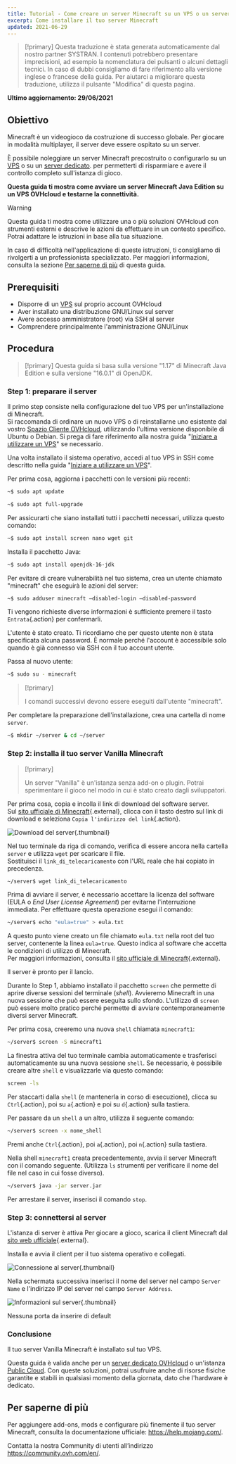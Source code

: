 ```yaml
---
title: Tutorial - Come creare un server Minecraft su un VPS o un server dedicato
excerpt: Come installare il tuo server Minecraft
updated: 2021-06-29
---
```


> [!primary]
> Questa traduzione è stata generata automaticamente dal nostro partner SYSTRAN. I contenuti potrebbero presentare imprecisioni, ad esempio la nomenclatura dei pulsanti o alcuni dettagli tecnici. In caso di dubbi consigliamo di fare riferimento alla versione inglese o francese della guida. Per aiutarci a migliorare questa traduzione, utilizza il pulsante "Modifica" di questa pagina.
>

**Ultimo aggiornamento: 29/06/2021**

## Obiettivo

Minecraft è un videogioco da costruzione di successo globale. Per giocare in modalità multiplayer, il server deve essere ospitato su un server.

È possibile noleggiare un server Minecraft precostruito o configurarlo su un [VPS](https://www.ovhcloud.com/it/vps/) o su un [server dedicato](https://www.ovhcloud.com/it/bare-metal/). per permetterti di risparmiare e avere il controllo completo sull'istanza di gioco.

**Questa guida ti mostra come avviare un server Minecraft Java Edition su un VPS OVHcloud e testarne la connettività.**

> [!warning]
>Questa guida ti mostra come utilizzare una o più soluzioni OVHcloud con strumenti esterni e descrive le azioni da effettuare in un contesto specifico. Potrai adattare le istruzioni in base alla tua situazione.
>
>In caso di difficoltà nell'applicazione di queste istruzioni, ti consigliamo di rivolgerti a un professionista specializzato. Per maggiori informazioni, consulta la sezione [Per saperne di più](#gofurther) di questa guida.
>

## Prerequisiti

- Disporre di un [VPS](https://www.ovhcloud.com/it/vps/) sul proprio account OVHcloud
- Aver installato una distribuzione GNU/Linux sul server
- Avere accesso amministratore (root) via SSH al server
- Comprendere principalmente l'amministrazione GNU/Linux

## Procedura

> [!primary]
> Questa guida si basa sulla versione "1.17" di Minecraft Java Edition e sulla versione "16.0.1" di OpenJDK.
>

### Step 1: preparare il server

Il primo step consiste nella configurazione del tuo VPS per un'installazione di Minecraft.
<br>
Si raccomanda di ordinare un nuovo VPS o di reinstallarne uno esistente dal vostro [Spazio Cliente OVHcloud](https://www.ovh.com/auth/?action=gotomanager&from=https://www.ovh.it/&ovhSubsidiary=it), utilizzando l'ultima versione disponibile di Ubuntu o Debian. Si prega di fare riferimento alla nostra guida "[Iniziare a utilizzare un VPS](/pages/cloud/vps/starting_with_a_vps#reinstallvps)" se necessario.

Una volta installato il sistema operativo, accedi al tuo VPS in SSH come descritto nella guida "[Iniziare a utilizzare un VPS](/pages/cloud/vps/starting_with_a_vps#reinstallvps)".

Per prima cosa, aggiorna i pacchetti con le versioni più recenti:

```sh
~$ sudo apt update
```

```sh
~$ sudo apt full-upgrade
```

Per assicurarti che siano installati tutti i pacchetti necessari, utilizza questo comando:

```sh
~$ sudo apt install screen nano wget git
```

Installa il pacchetto Java:

```sh
~$ sudo apt install openjdk-16-jdk
```

Per evitare di creare vulnerabilità nel tuo sistema, crea un utente chiamato "minecraft" che eseguirà le azioni del server:

```sh
~$ sudo adduser minecraft —disabled-login —disabled-password
```

Ti vengono richieste diverse informazioni è sufficiente premere il tasto `Entrata`{.action} per confermarli.

L'utente è stato creato. Ti ricordiamo che per questo utente non è stata specificata alcuna password. È normale perché l'account è accessibile solo quando è già connesso via SSH con il tuo account utente.

Passa al nuovo utente:

```sh
~$ sudo su - minecraft
```

> [!primary]
>
> I comandi successivi devono essere eseguiti dall'utente "minecraft".
>

Per completare la preparazione dell'installazione, crea una cartella di nome `server`.

```sh
~$ mkdir ~/server & cd ~/server
```

### Step 2: installa il tuo server Vanilla Minecraft

> [!primary]
>
> Un server "Vanilla" è un'istanza senza add-on o plugin. Potrai sperimentare il gioco nel modo in cui è stato creato dagli sviluppatori.
>

Per prima cosa, copia e incolla il link di download del software server.
<br>Sul [sito ufficiale di Minecraft](https://minecraft.net/download/server){.external}, clicca con il tasto destro sul link di download e seleziona `Copia l'indirizzo del link`{.action}.

![Download del server](images/download_jar.png){.thumbnail}

Nel tuo terminale da riga di comando, verifica di essere ancora nella cartella `server` e utilizza `wget` per scaricare il file.
<br>Sostituisci il `link_di_telecaricamento` con l'URL reale che hai copiato in precedenza.

```sh
~/server$ wget link_di_telecaricamento
```

Prima di avviare il server, è necessario accettare la licenza del software (EULA o _End User License Agreement_) per evitarne l'interruzione immediata. Per effettuare questa operazione esegui il comando:

```sh
~/server$ echo "eula=true" > eula.txt
```

A questo punto viene creato un file chiamato `eula.txt` nella root del tuo server, contenente la linea `eula=true`. Questo indica al software che accetta le condizioni di utilizzo di Minecraft.
<br>Per maggiori informazioni, consulta il [sito ufficiale di Minecraft](https://www.minecraft.net/){.external}.

Il server è pronto per il lancio.

Durante lo Step 1, abbiamo installato il pacchetto `screen` che permette di aprire diverse sessioni del terminale (*shell*). Avvieremo Minecraft in una nuova sessione che può essere eseguita sullo sfondo. L'utilizzo di `screen` può essere molto pratico perché permette di avviare contemporaneamente diversi server Minecraft.

Per prima cosa, creeremo una nuova `shell` chiamata `minecraft1`:

```sh
~/server$ screen -S minecraft1
```

La finestra attiva del tuo terminale cambia automaticamente e trasferisci automaticamente su una nuova sessione `shell`. Se necessario, è possibile creare altre `shell` e visualizzarle via questo comando:

```sh
screen -ls
```

Per staccarti dalla `shell` (e mantenerla in corso di esecuzione), clicca su `Ctrl`{.action}, poi su `a`{.action} e poi su `d`{.action} sulla tastiera.

Per passare da un `shell` a un altro, utilizza il seguente comando:

```sh
~/server$ screen -x nome_shell
```

Premi anche `Ctrl`{.action}, poi `a`{.action}, poi `n`{.action} sulla tastiera.

Nella shell `minecraft1` creata precedentemente, avvia il server Minecraft con il comando seguente. (Utilizza `ls` strumenti per verificare il nome del file nel caso in cui fosse diverso).

```sh
~/server$ java -jar server.jar
```

Per arrestare il server, inserisci il comando `stop`.

### Step 3: connettersi al server

L'istanza di server è attiva Per giocare a gioco, scarica il client Minecraft dal [sito web ufficiale](https://www.minecraft.net/){.external}.

Installa e avvia il client per il tuo sistema operativo e collegati.

![Connessione al server](images/login_minecraft.png){.thumbnail}

Nella schermata successiva inserisci il nome del server nel campo `Server Name` e l'indirizzo IP del server nel campo `Server Address`.

![Informazioni sul server](images/minecraft_server_login.png){.thumbnail}

Nessuna porta da inserire di default

### Conclusione

Il tuo server Vanilla Minecraft è installato sul tuo VPS.

Questa guida è valida anche per un [server dedicato OVHcloud](https://www.ovhcloud.com/it/bare-metal/) o un'istanza [Public Cloud](https://www.ovhcloud.com/it/public-cloud/). Con queste soluzioni, potrai usufruire anche di risorse fisiche garantite e stabili in qualsiasi momento della giornata, dato che l'hardware è dedicato.

## Per saperne di più <a name="gofurther"></a>

Per aggiungere add-ons, mods e configurare più finemente il tuo server Minecraft, consulta la documentazione ufficiale: <https://help.mojang.com/>.

Contatta la nostra Community di utenti all’indirizzo <https://community.ovh.com/en/>.
